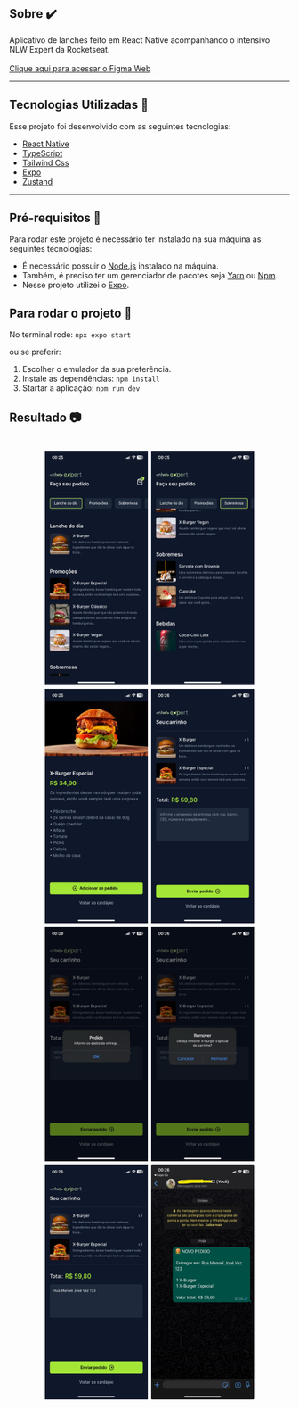 ## Sobre ✔️

Aplicativo de lanches feito em React Native acompanhando o intensivo NLW Expert da Rocketseat.
<br>
<br>
<a href="https://www.figma.com/file/IeAVpk7DLwMvlZmxKxIQlb/NLW-expert-%E2%80%A2-Orders-(Community)?type=design&node-id=116-350&mode=design&t=oU9wynXVCky89lfM-0" target="_blank">Clique aqui para acessar o Figma Web</a>

---

## Tecnologias Utilizadas 📎

Esse projeto foi desenvolvido com as seguintes tecnologias:

- [React Native](https://reactnative.dev/)
- [TypeScript](https://www.typescriptlang.org/docs/)
- [Tailwind Css](https://tailwindcss.com/docs/installation)
- [Expo](https://expo.dev/)
- [Zustand](https://zustand-demo.pmnd.rs/)

---

## Pré-requisitos 📝

Para rodar este projeto é necessário ter instalado na sua máquina as seguintes tecnologias:

- É necessário possuir o [Node.js](https://nodejs.org/en/) instalado na máquina.
- Também, é preciso ter um gerenciador de pacotes seja [Yarn](https://yarnpkg.com/) ou [Npm](https://www.npmjs.com/).
- Nesse projeto utilizei o [Expo](https://expo.dev/).

## Para rodar o projeto 📌

No terminal rode: `npx expo start`

ou se preferir:

1. Escolher o emulador da sua preferência.
2. Instale as dependências: `npm install`
3. Startar a aplicação: `npm run dev`

## Resultado 📷

<h1 align="center">
    <img src="assets/screenshot/home.jpeg" height="420" width="185"/>
    <img src="assets/screenshot/home-filter.jpeg" height="420" width="185"/>
    <img src="assets/screenshot/details-food.jpeg" height="420" width="185"/>
    <img src="assets/screenshot/car-food.jpeg" height="420" width="185"/>
    <img src="assets/screenshot/feedback-input.jpeg" height="420" width="185"/>
    <img src="assets/screenshot/delete-option.jpeg" height="420" width="185"/>
    <img src="assets/screenshot/car-food-2.jpeg" height="420" width="185"/>
    <img src="assets/screenshot/whatsapp.jpeg" height="420" width="185"/>
</h1>
